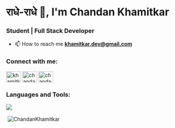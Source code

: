 <h1 align="left">राधे-राधे 👋, I'm Chandan Khamitkar</h1>
<h3 align="left">Student | Full Stack Developer</h3>
<!-- <img align="right" alt="coding" width="400" src="https://img.freepik.com/free-vector/hand-drawn-web-developers_23-2148819604.jpg?size=626&ext=jpg&uid=R98464249&ga=GA1.1.625671331.1680357616&semt=ais"> -->


- 📫 How to reach me **khamitkar.dev@gmail.com**

<h3 align="left">Connect with me:</h3>
<p align="left">
<a href="[https://linkedin.com/in/khamitkar sai chandan](https://www.linkedin.com/in/khamitkar-sai-chandan-b91802259/)" target="blank"><img align="center" src="https://raw.githubusercontent.com/rahuldkjain/github-profile-readme-generator/master/src/images/icons/Social/linked-in-alt.svg" alt="khamitkar sai chandan" height="30" width="40" /></a>
<a href="https://www.leetcode.com/chandan_6" target="blank"><img align="center" src="https://raw.githubusercontent.com/rahuldkjain/github-profile-readme-generator/master/src/images/icons/Social/leet-code.svg" alt="chandan_6" height="30" width="40" /></a>
<a href="https://www.leetcode.com/chandan_6" target="blank"><img align="center" src="https://raw.githubusercontent.com/rahuldkjain/github-profile-readme-generator/master/src/images/icons/Social/twitter.svg" alt="chandan_6" height="30" width="40" /></a>
</p>

<h3 align="left">Languages and Tools:</h3>
<p align="left">
  <a href="https://skillicons.dev">
    <img src="https://skillicons.dev/icons?i=nextjs,react,vite,nodejs,express,prisma,postgres,mongodb,mysql,ts,js,flask,tailwindcss,git,css,html,c,cpp,jquery,github,postman,discord,linkedin,vercel,notion&perline=10" />
  </a>
</p>

<p>&nbsp;<img align="center" src="https://github-readme-stats.vercel.app/api?username=ChandanKhamitkar&show_icons=true&locale=en" alt="ChandanKhamitkar" /></p>
